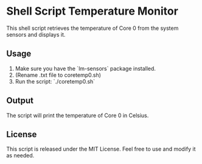 # Shell Script Temperature Monitor

This shell script retrieves the temperature of Core 0 from the system sensors and displays it.

## Usage

1. Make sure you have the \`lm-sensors\` package installed.
2. (Rename .txt file to coretemp0.sh)
3. Run the script: \`./coretemp0.sh\`

## Output

The script will print the temperature of Core 0 in Celsius.

## License

This script is released under the MIT License. Feel free to use and modify it as needed.
